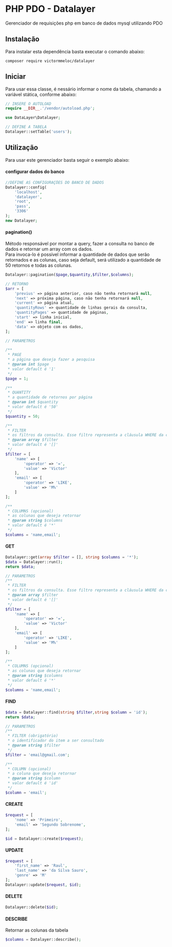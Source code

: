 # PHP PDO - Datalayer

Gerenciador de requisições php em banco de dados mysql utilizando PDO

## Instalação

Para instalar esta dependência basta executar o comando abaixo:
```shell
composer require victormmeloc/datalayer
```

## Iniciar

Para usar essa classe, é nessário informar o nome da tabela, chamando a variável stática, conforme abaixo:
```php
// INSERE O AUTOLOAD
require __DIR__.'/vendor/autoload.php';

use DataLayer\Datalayer;

// DEFINE A TABELA
Datalayer::setTable('users');  
```
## Utilização

Para usar este gerenciador basta seguir o exemplo abaixo:

#### configurar dados do banco
```php
//DEFINE AS CONFIGURAÇÕES DO BANCO DE DADOS
Datalayer::config(
    'localhost',
    'datalayer',
    'root',
    'pass',
    '3306'
);
new Datalayer;
```

#### pagination()
Método responsável por montar a query, fazer a consulta no banco de dados e retornar um array com os dados.  
Para invoca-lo é possível informar a quantidade de dados que serão retornados e as colunas, caso seja default, será utilizado a quantidade de 50 retornos e todas as colunas.
```php
Datalayer::pagination($page,$quantity,$filter,$columns);

// RETORNO
$arr = [
    'previus' => página anterior, caso não tenha retornará null,
    'next' => próxima página, caso não tenha retornará null,
    'current' => página atual,
    'quantityRows' => quantidade de linhas gerais da consulta,
    'quantityPages' => quantidade de páginas,
    'start' => linha inicial,
    'end' => linha final,
    'data' => objeto com os dados,
];
```
```php
// PARAMETROS

/**
 * PAGE
 * a página que deseja fazer a pesquisa
 * @param int $page
 * valor default é '1'
 */
$page = 1;

/**
 * QUANTITY
 * a quantidade de retornos por página
 * @param int $quantity
 * valor default é '50'
 */
$quantity = 50;

/**
 * FILTER
 * os filtros da consulta. Esse filtro representa a cláusula WHERE da consultar
 * @param array $filter
 * valor default é '[]'
 */
$filter = [
    'name' => [
        'operator' => '=',
        'value' => 'Victor'
    ],
    'email' => [
        'operator' => 'LIKE',
        'value' => 'M%'
    ]
];

/**
 * COLUMNS (opcional)
 * as colunas que deseja retornar
 * @param string $columns
 * valor default é '*'
 */
$columns = 'name,email';
```

#### GET
```php
Datalayer::get(array $filter = [], string $columns = '*');
$data = Datalayer::run();
return $data;
```
```php
// PARAMETROS
/**
 * FILTER
 * os filtros da consulta. Esse filtro representa a cláusula WHERE da consultar
 * @param array $filter
 * valor default é '[]'
 */
$filter = [
    'name' => [
        'operator' => '=',
        'value' => 'Victor'
    ],
    'email' => [
        'operator' => 'LIKE',
        'value' => 'M%'
    ]
];

/**
 * COLUMNS (opcional)
 * as colunas que deseja retornar
 * @param string $columns
 * valor default é '*'
 */
$columns = 'name,email';
```

#### FIND
```php
$data = Datalayer::find(string $filter,string $column = 'id');
return $data;
```
```php
// PARAMETROS
/**
 * FILTER (obrigatório)
 * o identificador do item a ser consultado
 * @param string $filter
 */
$filter = 'email@gmail.com';

/**
 * COLUMN (opcional)
 * a coluna que deseja retornar
 * @param string $column
 * valor default é 'id'
 */
$column = 'email';
```

#### CREATE
```php
$request = [
    'nome' => 'Primeiro',
    'email' => 'Segundo Sobrenome',
];

$id = Datalayer::create($request);
```

#### UPDATE
```php
$request = [
    'first_name' => 'Raul',
    'last_name' => 'da Silva Sauro',
    'genre' => 'M'
];
Datalayer::update($request, $id);
```

#### DELETE
```php
Datalayer::delete($id);
```

#### DESCRIBE  
Retornar as colunas da tabela
```php
$columns = Datalayer::describe();
```